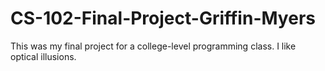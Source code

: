 # CS-102-Final-Project-Griffin-Myers

This was my final project for a college-level programming class. I like optical illusions.
